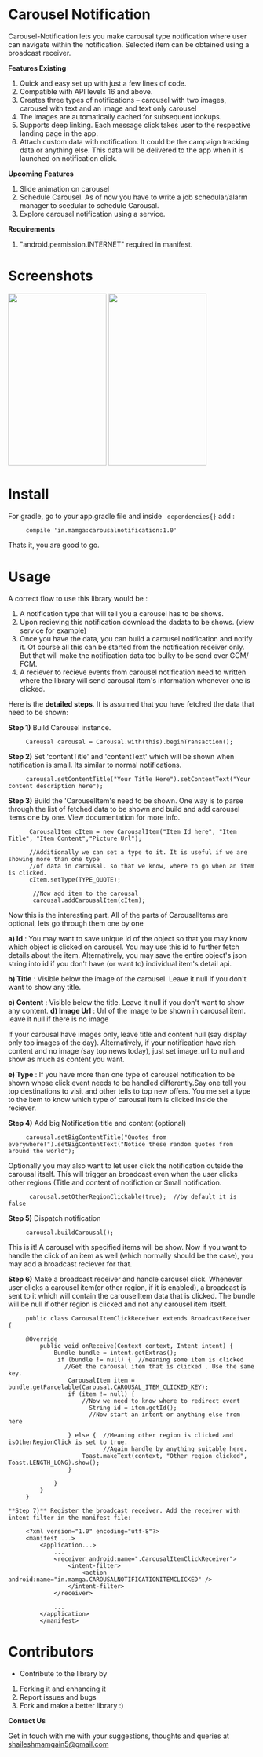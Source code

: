 # Carousel Notification

Carousel-Notification lets you make carousal type notification where user can navigate within the notification. Selected item can be obtained using a broadcast receiver.

**Features Existing**

1. Quick and easy set up with just a few lines of code.
2. Compatible with API levels 16 and above.
3. Creates three types of notifications – carousel with two images, carousel with text and an image and text only carousel
4. The images are automatically cached for subsequent lookups.
6. Supports deep linking. Each message click takes user to the respective landing page in the app.
7. Attach custom data with notification. It could be the campaign tracking data or anything else. This data will be delivered to the app when it is launched on notification click.

**Upcoming Features**

1. Slide animation on carousel
2. Schedule Carousel. As of now you have to write a job schedular/alarm manager to scedular to schedule Carousal.
3. Explore carousel notification using a service.

**Requirements**

1. "android.permission.INTERNET" required in manifest.

# Screenshots

<img src="https://raw.githubusercontent.com/shaileshmamgain5/Carousal-Notification/master/app/screenshots/carousal.png" width="200" height="350" />
<img src="https://raw.githubusercontent.com/shaileshmamgain5/Carousal-Notification/master/app/screenshots/carousal-notification.gif" width="200" height="350" />


# Install

For gradle, go to your app.gradle file and inside ` dependencies{}` add :

         compile 'in.mamga:carousalnotification:1.0'

Thats it, you are good to go.

#  Usage

A correct flow to use this library would be :
1) A notification type that will tell you a carousel has to be shows.
2) Upon recieving this notification download the dadata to be shows. (view service for example)
3) Once you have the data, you can build a carousel notification and notify it.
Of course all this can be started from the notification receiver only. But that will make the notification data too bulky to be send over GCM/ FCM.
4) A reciever to recieve events from carousel notification need to written where the library will send carousal item's information whenever one is clicked.

Here is the **detailed steps**. It is assumed that you have fetched the data that need to be shown:

**Step 1)** Build Carousel instance.

         Carousal carousal = Carousal.with(this).beginTransaction();

**Step 2)** Set 'contentTitle' and 'contentText' which will be shown when notification is small. Its similar to normal notifications.

         carousal.setContentTitle("Your Title Here").setContentText("Your content description here");
         
**Step 3)** Build the 'CarouselItem's need to be shown. One way is to parse through the list of fetched data to be shown and build and add carousel items one by one. View documentation for more info.

          CarousalItem cItem = new CarousalItem("Item Id here", "Item Title", "Item Content","Picture Url");
          
          //Additionally we can set a type to it. It is useful if we are showing more than one type
          //of data in carousal. so that we know, where to go when an item is clicked.
          cItem.setType(TYPE_QUOTE);
            
           //Now add item to the carousal
           carousal.addCarousalItem(cItem);
           
   Now this is the interesting part. All of the parts of CarousalItems are optional, lets go through them one by one
   
   **a) Id**  : You may want to save unique id of the object so that you may know which object is clicked on carousel. You may use this id to further fetch details about the item. 
   Alternatively, you may save the entire object's json string into id if you don't have (or want to) individual item's detail api.
   
  **b) Title** : Visible below the image of the carousel. Leave it null if you don't want to show any title.
    
  **c) Content** : Visible below the title. Leave it null if you don't want to show any content.
  **d) Image Url** : Url of the image to be shown in carousal item. leave it null if there is no image
  
  If your carousal have images only, leave title and content null (say display only top images of the day). Alternatively, if your notification have rich content and no image (say top news today), just set image_url to null and show as much as content you want.
  
  **e) Type** : If you have more than one type of carousel notification to be shown whose click event needs to be handled differently.Say one tell you top destinations to visit and other tells to top new offers. You me set a type to the item to know which type of carousal item is clicked inside the reciever.
  
  
  **Step 4)** Add big Notification title and content (optional)
  
         carousal.setBigContentTitle("Quotes from everywhere!").setBigContentText("Notice these random quotes from around the world");

  Optionally you may also want to let user click the notification outside the carousal itself. This will trigger an broadcast even when the user clicks other regions (Title and content of notifiction or Small notification.
  
          carousal.setOtherRegionClickable(true);  //by default it is false
         
  **Step 5)** Dispatch notification
  
         carousal.buildCarousal();
         
    
         


This is it!  A carousel with specified items will be show. Now if you want to handle the click of an item as well (which normally should be the case), you may add a broadcast reciever for that.
  
  **Step 6)** Make a broadcast receiver and handle carousel click. Whenever user clicks a carousel item(or other region, if it is enabled), a broadcast is sent to it which will contain the carouselItem data that is clicked. The bundle will be null if other region is clicked and not any carousel item itself.
  
         public class CarousalItemClickReceiver extends BroadcastReceiver {

         @Override
             public void onReceive(Context context, Intent intent) {
                 Bundle bundle = intent.getExtras();
                  if (bundle != null) {  //meaning some item is clicked
                    //Get the carousal item that is clicked . Use the same key.
                     CarousalItem item = bundle.getParcelable(Carousal.CAROUSAL_ITEM_CLICKED_KEY);
                     if (item != null) {
                         //Now we need to know where to redirect event
                           String id = item.getId();
                           //Now start an intent or anything else from here
                      
                     } else {  //Meaning other region is clicked and isOtherRegionClick is set to true.
                               //Again handle by anything suitable here.
                         Toast.makeText(context, "Other region clicked", Toast.LENGTH_LONG).show();
                     }

                 }
             }
         }
         
    **Step 7)** Register the broadcast receiver. Add the receiver with intent filter in the manifest file: 
    
         <?xml version="1.0" encoding="utf-8"?>
         <manifest ...>
             <application...>
                 ...
                 <receiver android:name=".CarousalItemClickReceiver">
                     <intent-filter>
                         <action android:name="in.mamga.CAROUSALNOTIFICATIONITEMCLICKED" />
                     </intent-filter>
                 </receiver>

                 ...
             </application>
             </manifest>
             
     
# Contributors

* Contribute to the library by 
 1. Forking it and enhancing it
 2. Report issues and bugs
 3. Fork and make a better library :)

**Contact Us**

Get in touch with me with your suggestions, thoughts and queries at shaileshmamgain5@gmail.com

